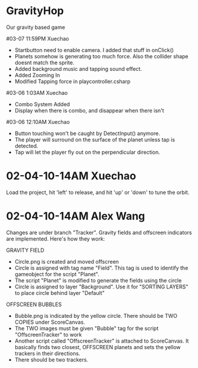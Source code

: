 # GravityHop
Our gravity based game

#03-07 11:59PM Xuechao
- Startbutton need to enable camera. I added that stuff in onClick()
- Planets somehow is generating too much force. Also the collider shape doesnt match the sprite.
- Added background music and tapping sound effect.
- Added Zooming In
- Modified Tapping force in playcontroller.csharp

#03-06 1:03AM Xuechao
- Combo System Added
- Display when there is combo, and disappear when there isn't


#03-06 12:10AM Xuechao
- Button touching won't be caught by DetectInput() anymore.
- The player will surround on the surface of the planet unless tap is detected.
- Tap will let the player fly out on the perpendicular direction. 




# 02-04-10-14AM Xuechao
Load the project, hit 'left' to release, and hit 'up' or 'down' to tune the orbit.

# 02-04-10-14AM Alex Wang
Changes are under branch "Tracker".
Gravity fields and offscreen indicators are implemented. Here's how they work:

GRAVITY FIELD
- Circle.png is created and moved offscreen
- Circle is assigned with tag name "Field". This tag is used to identify the gameobject for the script "Planet".
- The script "Planet" is modified to generate the fields using the circle
- Circle is assigned to layer "Background". Use it for "SORTING LAYERS" to place circle behind layer "Default"
 
OFFSCREEN BUBBLES
- Bubble.png is indicated by the yellow circle. There should be TWO COPIES under ScoreCanvas.
- The TWO images must be given "Bubble" tag for the script "OffscreenTracker" to work
- Another script called "OffscreenTracker" is attached to ScoreCanvas. It basically finds two closest, OFFSCREEN planets and sets the yellow trackers in their directions.
- There should be two trackers.
